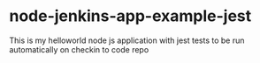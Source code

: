 # node-jenkins-app-example-jest
This is my helloworld node js application with jest tests to be run automatically on checkin to code repo
